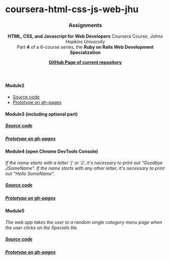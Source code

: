 # coursera-html-css-js-web-jhu
<header>
  <div><h3>Assignments</h3></div>
  <p><strong>HTML, CSS, and Javascript for Web Developers</strong> Coursera Course, <I>Johns Hopkins University</I><br>
  Part <strong>4</strong> of a 6-course series, the <strong>Ruby on Rails Web Development Specialization</strong></p> 
  <p><a href="http://veravasileva.github.io/coursera-html-css-js-web-jhu/"><strong>GitHub Page of current repository</strong></a></p>
</header>

<section>
  <div><h4>Module2</h4></div>
  <div>
    <ul>
      <li><a href="https://github.com/VeraVasileva/coursera-html-css-js-web-jhu/tree/gh-pages/menu">Source code</a>
      <li><a href="http://veravasileva.github.io/coursera-html-css-js-web-jhu/menu/">Prototype on gh-pages</a>
    </ul>
  </div>
</section>

<section>
  <div><h4>Module3 (including optional part)</h4></div>
  <div><h5><a href="https://github.com/VeraVasileva/coursera-html-css-js-web-jhu/tree/gh-pages/menu_module3_opt">Source code</a></h5></div>
  <div><h5><a href="http://veravasileva.github.io/coursera-html-css-js-web-jhu/menu_module3_opt/">Prototype on gh-pages</a></h5></div>
</section>

<section>
  <div><h4>Module4 (open Chrome DevTools Console)</h4></div>
  <span><I>If the name starts with a letter ‘j’ or ‘J’, it's necessary to print out “Goodbye JSomeName”. If the name starts with any other letter, it's necessary to print out “Hello SomeName”.</I></span> 
  <div><h5><a href="https://github.com/VeraVasileva/coursera-html-css-js-web-jhu/tree/gh-pages/module4">Source code</a></h5></div>
  <div><h5><a href="http://veravasileva.github.io/coursera-html-css-js-web-jhu/module4/">Prototype on gh-pages</a></h5></div>
</section>

<section>
  <div><h4>Module5</h4></div>
  <span><I>The web app takes the user to a random single category menu page when the user clicks on the Specials tile.</I></span>
  <div><h5><a href="https://github.com/VeraVasileva/coursera-html-css-js-web-jhu/tree/gh-pages/module5">Source code</a></h5></div>
  <div><h5><a href="http://veravasileva.github.io/coursera-html-css-js-web-jhu/module5/">Prototype on gh-pages</a></h5></div>
</section>
